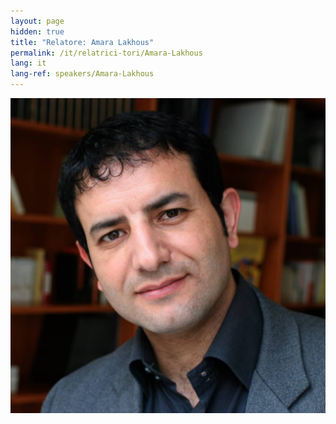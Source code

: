 ```yaml
---
layout: page
hidden: true
title: "Relatore: Amara Lakhous"
permalink: /it/relatrici-tori/Amara-Lakhous
lang: it
lang-ref: speakers/Amara-Lakhous
---
```


![Amara Lakhous](/assets/speakers/Amara-Lakhous.jpg)